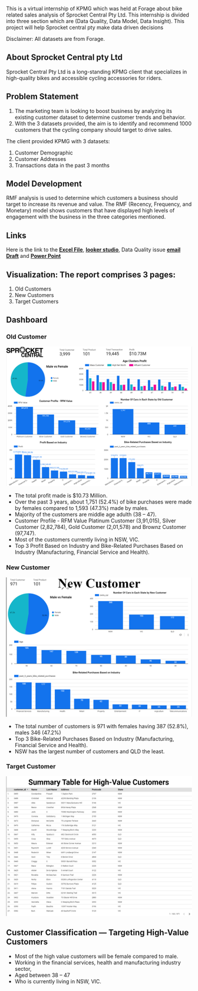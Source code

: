 This is a virtual internship of KPMG which was held at Forage about bike related sales analysis of Sprocket Central Pty Ltd. This internship is divided into three section which are (Data Quality, Data Model, Data Insight). This project will help Sprocket central pty make data driven decisions

Disclaimer: All datasets are from Forage.


## About Sprocket Central pty Ltd

Sprocket Central Pty Ltd is a long-standing KPMG client that specializes in high-quality bikes and accessible cycling accessories for riders.

## Problem Statement 

1.	The marketing team is looking to boost business by analyzing its existing customer dataset to determine customer trends and behavior.
2.	With the 3 datasets provided, the aim is to identify and recommend 1000 customers that the cycling company should target to drive sales.

The client provided KPMG with 3 datasets:

1. Customer Demographic
2. Customer Addresses
3. Transactions data in the past 3 months

## Model Development
RMF analysis is used to determine which customers a business should target to increase its revenue and value. The RMF (Recency, Frequency, and Monetary) model shows customers that have displayed high levels of engagement with the business in the three categories mentioned.


## Links
Here is the link to the [**Excel File**](https://github.com/rejoice03/KPMG--SpRocket-Central-Pty-LTD/blob/main/KPMG_update_final.xlsx), [**looker studio**](https://lookerstudio.google.com/s/jPlcnkCoJMo), Data Quality issue [**email Draft**](https://github.com/rejoice03/KPMG--SpRocket-Central-Pty-LTD/blob/main/Email%20draft%20for%20client.pdf) and [**Power Point**](https://github.com/rejoice03/KPMG--SpRocket-Central-Pty-LTD/blob/main/Sprocket%20Central%20Pty%20Ltd%20Dashboard.pdf.pdf)

## Visualization: The report comprises 3 pages:

1. Old Customers
2. New Customers
3. Target Customers




## Dashboard
### Old Customer

![App Screenshot](https://github.com/rejoice03/KPMG--SpRocket-Central-Pty-LTD/blob/main/Dashboard%20Image/Old%20Customer.png?raw=true)
- The total profit made is $10.73 Million.
- Over the past 3 years, about 1,751 (52.4%) of bike purchases were made by females compared to 1,593 (47.3%) made by males.
- Majority of the customers are middle age adulth (38 – 47).
- Customer Profile - RFM Value Platinum Customer (3,91,015), Silver Customer (2,82,784), Gold Customer (2,01,578) and Brownz Customer (97,747).
- Most of the customers currently living in NSW, VIC.
- Top 3 Profit Based on Industry and Bike-Related Purchases Based on Industry (Manufacturing, Financial Service and Health).


### New Customer


![App Screenshot](https://github.com/rejoice03/KPMG--SpRocket-Central-Pty-LTD/blob/main/Dashboard%20Image/New%20Customer1.png?raw=true)
- The total number of customers is 971 with females having 387 (52.8%), males 346 (47.2%)
- Top 3 Bike-Related Purchases Based on Industry (Manufacturing, Financial Service and Health).
- NSW has the largest number of customers and QLD the least.

### Target Customer
 
![App Screenshot](https://github.com/rejoice03/KPMG--SpRocket-Central-Pty-LTD/blob/main/Dashboard%20Image/Target%20Customer.png?raw=true)



## Customer Classification — Targeting High-Value Customers


- Most of the high value customers will be female compared to male.
- Working in the financial services, health and manufacturing industry sector,
- Aged between 38 – 47
- Who is currently living in NSW, VIC.






